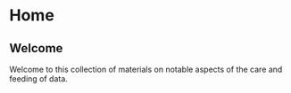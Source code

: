 # Home
## Welcome
Welcome to this collection of materials on notable aspects of the care and feeding of data. 



